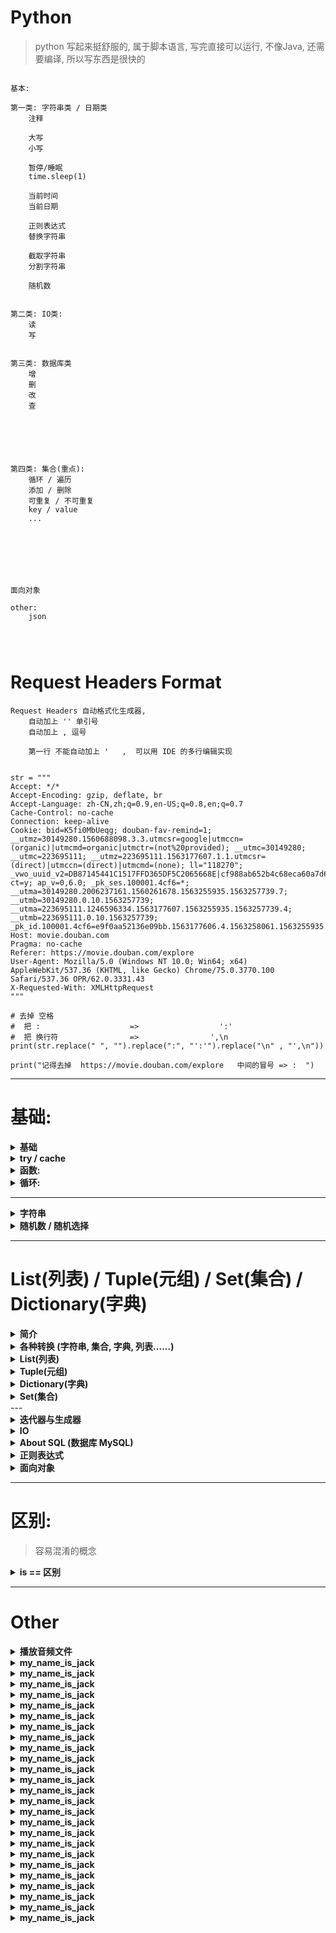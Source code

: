 ﻿# Python
> python 写起来挺舒服的, 属于脚本语言, 写完直接可以运行, 不像Java, 还需要编译, 所以写东西是很快的


```  

基本:

第一类: 字符串类 / 日期类
	注释
	
	大写
	小写
	
	暂停/睡眠
    time.sleep(1)

	当前时间
	当前日期

	正则表达式
	替换字符串

	截取字符串
	分割字符串

	随机数
	
	
第二类: IO类:
	读
	写
	
	
第三类: 数据库类
	增
	删
	改
	查





	
第四类: 集合(重点):
	循环 / 遍历
	添加 / 删除
	可重复 / 不可重复
	key / value
	...







面向对象

other:
	json	
	



```





# Request Headers Format
```  
Request Headers 自动格式化生成器,
    自动加上 '' 单引号
    自动加上 , 逗号

    第一行 不能自动加上 '   ,  可以用 IDE 的多行编辑实现


str = """
Accept: */*
Accept-Encoding: gzip, deflate, br
Accept-Language: zh-CN,zh;q=0.9,en-US;q=0.8,en;q=0.7
Cache-Control: no-cache
Connection: keep-alive
Cookie: bid=K5fi0MbUeqg; douban-fav-remind=1; __utmz=30149280.1560688098.3.3.utmcsr=google|utmccn=(organic)|utmcmd=organic|utmctr=(not%20provided); __utmc=30149280; __utmc=223695111; __utmz=223695111.1563177607.1.1.utmcsr=(direct)|utmccn=(direct)|utmcmd=(none); ll="118270"; _vwo_uuid_v2=DB87145441C1517FFD365DF5C2065668E|cf988ab652b4c68eca60a7d60c2111b9; ct=y; ap_v=0,6.0; _pk_ses.100001.4cf6=*; __utma=30149280.2006237161.1560261678.1563255935.1563257739.7; __utmb=30149280.0.10.1563257739; __utma=223695111.1246596334.1563177607.1563255935.1563257739.4; __utmb=223695111.0.10.1563257739; _pk_id.100001.4cf6=e9f0aa52136e09bb.1563177606.4.1563258061.1563255935.
Host: movie.douban.com
Pragma: no-cache
Referer: https://movie.douban.com/explore
User-Agent: Mozilla/5.0 (Windows NT 10.0; Win64; x64) AppleWebKit/537.36 (KHTML, like Gecko) Chrome/75.0.3770.100 Safari/537.36 OPR/62.0.3331.43
X-Requested-With: XMLHttpRequest
"""

# 去掉 空格
#  把 :                    =>                  ':'
#  把 换行符                =>                ',\n
print(str.replace(" ", "").replace(":", "':'").replace("\n" , "',\n"))

print("记得去掉  https://movie.douban.com/explore   中间的冒号 => :  ")

```










---
# 基础:
<details>
<summary><b>基础</b></summary>

```  


输出格式化:
print('{}网址： "{}!"'.format('菜鸟教程', 'www.runoob.com'))
print('{name}网址： {site}'.format(name='菜鸟教程', site='www.runoob.com'))


#!/usr/bin/python3 
# 第一个注释
print ("Hello, Python!") # 第二个注释



关于注释: 
# 第一个注释
 
'''
第三注释
第四注释
'''
 
"""
第五注释
第六注释
"""
print ("Hello, Python!")


python最具特色的就是使用缩进来表示代码块，不需要使用大括号 {}


Python 通常是一行写完一条语句，但如果语句很长，我们可以使用反斜杠(\)来实现多行语句，例如：
total = item_one + \
        item_two + \
        item_three

在 [], {}, 或 () 中的多行语句，不需要使用反斜杠(\)，例如：
total = ['item_one', 'item_two', 'item_three',
        'item_four', 'item_five']


str = '0123456789'
print("字符串是:    0123456789")
print("截取第一位到第三位的字符:   " + str[0:3])
print("截取字符串的全部字符   "+str[:])
print("截取第七个字符到结尾   "+str[6:])
print("截取从头开始到倒数第三个字符之前   "+str[:-3])
print("截取第三个字符   "+str[2])
print("截取倒数第一个字符   "+str[-1])
print("创造一个与原字符串顺序相反的字符串    "+str[::-1])
print("截取倒数第三位与倒数第一位之前的字符    "+str[-3:-1])
print("截取倒数第三位到结尾    "+str[-3:])
print("逆序截取    "+str[:-5:-3])

print(r'hello\nrunoob')     # 在字符串前面添加一个 r，表示原始字符串，不会发生转义


word = '字符串'
sentence = "这是一个句子。"
paragraph = """这是一个段落，
可以由多行组成"""


执行下面的程序在按回车键后就会等待用户输入：
#!/usr/bin/python3
input("\n\n按下 enter 键后退出。")


print 默认输出是换行的，如果要实现不换行需要在变量末尾加上 end=""：
print( y, end=" " )

Python 中的变量不需要声明。每个变量在使用前都必须赋值，变量赋值以后该变量才会被创建
在 Python 中，变量就是变量，它没有类型(弱类型语言/动态语言)，我们所说的"类型"是变量所指的内存中对象的类型
counter = 100          # 整型变量
miles   = 1000.0       # 浮点型变量
name    = "runoob"     # 字符串


Python允许你同时为多个变量赋值。例如：
a = b = c = 1

也可以为多个对象指定多个变量。例如：
a, b, c = 1, 2, "runoob"

Python3 中有六个标准的数据类型：Number（数字） String（字符串） List（列表） Tuple（元组） Set（集合） Dictionary（字典）
Python3 的六个标准数据类型中：
    不可变数据（3 个）：Number（数字）、String（字符串）、Tuple（元组）；
    可变数据（3 个）：List（列表）、Dictionary（字典）、Set（集合）。

内置的 type() 函数可以用来查询变量所指的对象类型
print(type(a))

此外还可以用 isinstance 来判断：
isinstance(a, int)        # 返回 true or false


```
</details>








<details>
<summary><b> try / cache </b></summary>

```  

捕获异常
python 并不是 try/cache , 而是 try/except

while True:
    try:
        x = int(input("请输入一个数字: "))
        break
    except ValueError:
        print("您输入的不是数字，请再次尝试输入！")


try-finally 语句无论是否发生异常都将执行最后的代码。        

使用 raise 语句抛出一个指定的异常:
x = 10
if x > 5:
    raise Exception('x 不能大于 5。x 的值为: {}'.format(x))


```
</details>










<details>
<summary><b> 函数: </b></summary>

```  

函数参数的使用不需要使用指定顺序：
def printinfo( name, age ):
   "打印任何传入的字符串"
   print ("名字: ", name)
   print ("年龄: ", age)
   return
 
#调用printinfo函数
printinfo( age=50, name="runoob" )

默认参数
调用函数时，如果没有传递参数，则会使用默认参数。以下实例中如果没有传入 age 参数，则使用默认值:
def printinfo( name, age = 35 ):
   print ("名字: ", name)
   print ("年龄: ", age)
   return


不定长参数 ( 一个 * 号 ):
def printinfo( arg1, *vartuple ):
   "打印任何传入的参数"
   print ("输出: ")
   print (arg1)
   print (vartuple)

printinfo( 70, 60, 50 )
输出: 
70
(60, 50)



加了两个星号 ** 的参数会以字典的形式导入
def printinfo( arg1, **vardict ):
   "打印任何传入的参数"
   print ("输出: ")
   print (arg1)
   print (vardict)
 
# 调用printinfo 函数
printinfo(1, a=2,b=3)
输出: 
1
{'a': 2, 'b': 3}


```
</details>










<details>
<summary><b> 循环: </b></summary>

```  


languages = ["C", "C++", "Perl", "Python"] 
for x in languages:
     print (x)


for i in range(5):
     print(i)

输出:
0
1
2
3
4


也可以使用range指定区间的值：
for i in range(5,9) :
    print(i)


也可以使range以指定数字开始并指定不同的增量(甚至可以是负数，有时这也叫做'步长'):
for i in range(0, 10, 3) 

break 语句可以跳出 for 和 while 的循环体。
如果你从 for 或 while 循环中终止，任何对应的循环 else 块将不执行。

continue 语句被用来告诉 Python 跳过当前循环块中的剩余语句，然后继续进行下一轮循环


```
</details>




---
































































<details>
<summary><b> 字符串 </b></summary>

```  
    截取字符串
使用方括号来截取字符串
#!/usr/bin/python3
var1 = 'Hello World!'
var2 = "Runoob"
print ("var1[0]: ", var1[0])
print ("var2[1:5]: ", var2[1:5])


字段拼接
var1 = 'Hello World!'
print ("已更新字符串 : ", var1[:6] + 'Runoob!')
输出: Hello Runoob!


需要在字符中使用特殊字符时，python用反斜杠(\)转义字符
    \(在行尾时)	续行符
    \\	反斜杠符号
    \'	单引号
    \"	双引号
    \a	响铃
    \b	退格(Backspace)
    \000	空
    \n	换行
    \v	纵向制表符
    \t	横向制表符
    \r	回车








字符串格式化
在 Python 中，字符串格式化使用与 C 中 sprintf 函数一样的语法:
print ("我叫 %s 今年 %d 岁!" % ('小明', 10))

%d	 格式化整数
%s	 格式化字符串


f-string 是新的格式化字符串的语法
name = 'Runoob'
f'Hello {name}'  # 替换变量

>>> f'{1+2}'         # 使用表达式
'3'

>>> w = {'name': 'Runoob', 'url': 'www.runoob.com'}
>>> f'{w["name"]}: {w["url"]}'
'Runoob: www.runoob.com'

用了这种方式明显更简单了，不用再去判断使用 %s，还是 %d






center() 方法返回一个指定的宽度 width 居中的字符串，fillchar 为填充的字符，默认为空格。
str = "[www.runoob.com]"
str.center(40, '*')
输出 : ************[www.runoob.com]************


count() 方法用于统计字符串里某个字符出现的次数。可选参数为在字符串搜索的开始与结束位置
str.count(sub, start= 0,end=len(string))
    sub -- 搜索的子字符串
    start -- 字符串开始搜索的位置。默认为第一个字符,第一个字符索引值为0。
    end -- 字符串中结束搜索的位置。字符中第一个字符的索引为 0。默认为字符串的最后一个位置。
sub='run'
str.count(sub,0,10)


decode() encode() 方法以指定的编码格式解码 bytes 对象。默认编码为 'utf-8'
str = "菜鸟教程";
str.encode("UTF-8")
str.encode("GBK")

str_utf8.decode('UTF-8','strict')
str_gbk.decode('GBK','strict')

'H' in a 输出结果 True          是否包含
'M' not in a 输出结果 True      是否不包含

find(str, beg=0, end=len(string))   检测 str 是否包含在字符串中，如果指定范围 beg 和 end

index(str, beg=0, end=len(string))  跟find()方法一样，只不过如果str不在字符串中会报一个异常

isalnum()       如果字符串至少有一个字符并且所有字符都是字母或数字则返 回 True,否则返回 False

isalpha()        如果字符串至少有一个字符并且所有字符都是字母则返回 True, 否则返回 False

isdigit()       如果字符串只包含数字则返回 True 否则返回 False..

str.isdigit())  判断所有字符都是数字

str.isalnum()   判断所有字符都是数字或者字母

str.isalpha()   判断所有字符都是字母

str.isupper()   判断所有字符都是大写

str.islower()   判断所有字符都是小写

str.istitle()   判断所有单词都是首字母大写，像标题

str.isspace()   判断所有字符都是空白字符、\t、\n、\r

isnumeric()     如果字符串中只包含数字字符，则返回 True，否则返回 False

len(string)     返回字符串长度

lower()         转换字符串中所有大写字符为小写
upper()         转换字符串中的小写字母为大写
capitalize()    将字符串的第一个字母变成大写,其他字母变小写 str.capitalize()

lstrip()        截掉字符串左边的空格或指定字符。

max(str)        返回字符串 str 中最大的字母。  min(str) 反之

rstrip()        删除字符串字符串末尾的空格.

startswith(substr, beg=0,end=len(string))   检查字符串是否是以指定子字符串 substr 开头，是则返回 True，否则返回 False。
                                            如果beg 和 end 指定值，则在指定范围内检查



......

还有好多好多, python内置了许多方法函数供人们调用,   https://www.runoob.com/python3/python3-string.html


```
</details>




























<details>
<summary><b>随机数 / 随机选择</b></summary>

```  

import random
random.choice( seq  )           # seq -- 可以是一个列表，元组或字符串

小案例
#!/usr/bin/python3
import random

print ("从 range(100) 返回一个随机数 : ",random.choice(range(100)))
print ("从列表中 [1, 2, 3, 5, 9]) 返回一个随机元素 : ", random.choice([1, 2, 3, 5, 9]))
print ("从字符串中 'Runoob' 返回一个随机字符 : ", random.choice('Runoob'))




=====================================================================================================




随机数
import random
random.randrange ([start,] stop [,step])
    start -- 指定范围内的开始值，包含在范围内
    stop -- 指定范围内的结束值，不包含在范围内
    step -- 指定递增基数


#!/usr/bin/python3
import random
 
# 从 1-100 中选取一个奇数
print ("randrange(1,100, 2) : ", random.randrange(1, 100, 2))
 
# 从 0-99 选取一个随机数
print ("randrange(100) : ", random.randrange(100))




=====================================================================================================   



随机数 2
random() 方法返回随机生成的一个实数，它在[0,1)范围内。

#!/usr/bin/python3
import random

# 第一个随机数
print ("random() : ", random.random())

# 第二个随机数
print ("random() : ", random.random())

运行后输出结果为：
random() :  0.09690599908884856
random() :  0.8732120512570916




=====================================================================================================



shuffle() 方法将序列的所有元素随机排序
#!/usr/bin/python3
import random
 
list = [20, 16, 10, 5];
random.shuffle(list)
print ("随机排序列表 : ",  list)
 
random.shuffle(list)
print ("随机排序列表 : ",  list)

运行后输出结果为：
随机排序列表 :  [20, 5, 16, 10]
随机排序列表 :  [5, 20, 10, 16]


=====================================================================================================


uniform() 方法将随机生成下一个实数，它在 [x,y] 范围内
x -- 随机数的最小值。
y -- 随机数的最大值。

#!/usr/bin/python3
import random
 
print ("uniform(5, 10) 的随机浮点数 : ",  random.uniform(5, 10))
print ("uniform(7, 14) 的随机浮点数 : ",  random.uniform(7, 14))

运行后输出结果为：
uniform(5, 10) 的随机浮点数 :  7.054602800254241
uniform(7, 14) 的随机浮点数 :  12.552229882744296



=====================================================================================================   


生成两位小数的浮点数：
import random
round(random.uniform(5, 10), 2)
输出: 6.63


```
</details>















































































---
# List(列表) / Tuple(元组) / Set(集合) / Dictionary(字典)
<details>
<summary><b> 简介 </b></summary>

```  

总结:
    Dictionary(字典):       特点:无序, 键必须是唯一的，但值则不必, 键必须是不可变的，如字符串，数字或元组
    Set(集合):              无序的 , 不重复的
    list(列表):             特点: 有序, 元素是可以改变的 (元组使用小括号，列表使用方括号)
    Tuple(元组):            与列表类似，不同之处在于元组的元素不能修改 (同样的, 元组中的元素值是不允许删除的)
                            (虽然元素不可改变,但它可以包含可变的对象，比如list列表)
                            可以使用del语句来删除整个元组 (del tup)

```
</details>









<details>
<summary><b> 各种转换 (字符串, 集合, 字典, 列表......) </b></summary>

```  

转换成字符串:
value = ('www.runoob.com', 14)
s = str(value)


转换:
list(seq)           将元组转换为列表

各种转换:
使用 list() 来转换为列表，列表为字典中的所有值:
dict = {'Sex': 'female', 'Age': 7, 'Name': 'Zara'}
list(dict.values())
>>> ['female', 7, 'Zara']



```
</details>












<details>
<summary><b> List(列表) </b></summary>

```  

列表 List : 

列表(list)中的元素是可以改变的：
    特点: 有序 , 可以改变

a = 10
b = 20
list = [1, 2, 3, 4, 5 ];
a in list           # bool类型


增
list.append(obj)                在列表末尾添加新的对象(增加数据)
[1, 2, 3] + [4, 5, 6]	        列表相加
list.insert(index, obj)         将对象插入列表(可以指定位置)
list.extend(L)	                通过添加指定列表的所有元素来扩充列表





查
list = ['Google', 'Runoob', 1997, 2000];
list[0]

3 in [1, 2, 3]	True	    元素是否存在于列表中
list.index(x)	            返回列表中第一个值为 x 的元素的索引
list.count(obj)             统计某个元素在列表中出现的次数
len([1, 2, 3])	            长度/大小/容量/列表元素个数:
max(list)                   列表元素最大值/最小值
min(list)








更新  列表数据(直接赋值)
list[2] = 2001




删
del list[2]                     删除第三个元素
list.clear()                    清空列表
list.pop([index=-1])            移除列表中的一个元素（默认最后一个元素），并且返回该元素的值
list.remove(obj)                移除列表中某个值的第一个匹配项




对原列表进行排序
list.sort( key=None, reverse=False)



list.copy()             复制列表
['Hi!'] * 4	                重复(乘法)





迭代
for x in [1, 2, 3]: 
    print(x, end=" ")

L=['Google', 'Runoob', 'Taobao']
L[2]	'Taobao'	            读取第三个元素
L[-2]	'Runoob'	            从右侧开始读取倒数第二个元素: count from the right
L[1:]	['Runoob', 'Taobao']	输出从第二个元素开始后的所有元素



```
</details>











 

<details>
<summary><b> Tuple(元组) </b></summary>

```  

Tuple（元组）:
    元组（tuple）与列表类似，不同之处在于元组的元素不能修改,
    虽然tuple的元素不可改变，但它可以包含可变的对象，比如list列表

    元组中只包含一个元素时，需要在元素后面添加逗号，否则括号会被当作运算符使用
    tup1 = (50,)

    元组可以使用下标索引来访问元组中的值
    tup1[0]
    tup2[1:5]


  list = ['html', 'js', 'css', 'python']
    # 遍历列表方法1
    for i in list:
        print("序号：%s   值：%s" % (list.index(i) + 1, i))

    # 遍历列表方法2
    for i in range(len(list)):
        print("序号：%s   值：%s" % (i + 1, list[i]))

    # 遍历列表方法3
    for i, val in enumerate(list):
        print("序号：%s   值：%s" % (i + 1, val))

    # 遍历列表方法3 （设置遍历开始初始位置，只改变了起始序号
    for i, val in enumerate(list, 2):
        print("序号：%s   值：%s" % (i + 1, val))

    len((1, 2, 3))	            计算元素个数
    max(tuple)                  返回元组中元素最大值  (min(tuple) 最小值 )
    (1, 2, 3) + (4, 5, 6)		连接
    ('Hi!',) * 4	        	复制
    3 in (1, 2, 3)	        	元素是否存在 (返回 true )

L = ('Google', 'Taobao', 'Runoob')
L[2]	'Runoob'	            读取第三个元素
L[-2]	'Taobao'	            反向读取，读取倒数第二个元素
L[1:]	('Taobao', 'Runoob')	截取元素，从第二个开始后的所有元素    



```
</details>












<details>
<summary><b> Dictionary(字典) </b></summary>

```  

Dictionary(字典):
    特点:无序, 
        它是一个无序的 键(key) : 值(value) 的集合, 
        键(key)必须使用不可变类型, 在同一个字典中，键(key)必须是唯一的
        创建空字典使用 { }

    内置的函数，
        clear()
        keys()
        values()

dict = {}
tinydict = {'name': 'runoob','code':1, 'site': 'www.runoob.com'}
dict['one'] = "菜鸟教程"
dict[2]     = "菜鸟工具"      

len(dict)                               计算字典元素个数，即键的总数
str(dict)                               输出字典，以可打印的字符串表示
type(variable)                           返回输入的变量类型，如果变量是字典就返回字典类型
key in dict                              如果键在字典dict里返回true，否则返回false

radiansdict.get(key, default=None)      返回指定键的值，如果值不在字典中返回default值 
                                        print ("Age 值为 : %s" %  dict.get('Age'))



如果 key 在 字典中，返回对应的值。如果不在字典中，则插入 key 及设置的默认值 default
dict = {'Name': 'Runoob', 'Age': 7}
print ("Age 键的值为 : %s" %  dict.setdefault('Age', None))
print ("Sex 键的值为 : %s" %  dict.setdefault('Sex', None))
>>> {'Age': 7, 'Name': 'Runoob', 'Sex': None}





增:
dict['School'] = "菜鸟教程"              添加信息

update() 函数把字典参数 dict2 的 key/value(键/值) 对更新到字典 dict 里
dict = {'Name': 'Runoob', 'Age': 7}
dict2 = {'Sex': 'female' }
dict.update(dict2)
>>> {'Name': 'Runoob', 'Age': 7, 'Sex': 'female'}





删:
del dict                                删除字典

pop() 方法删除字典给定键 key 所对应的值，返回值为被删除的值。key值必须给出
site= {'name': '菜鸟教程', 'alexa': 10000, 'url': 'www.runoob.com'}
site.pop('name')
>>> 菜鸟教程

popitem() 方法随机返回并删除字典中的最后一对键和值
site= {'name': '菜鸟教程', 'alexa': 10000, 'url': 'www.runoob.com'}
site.popitem()
>>> ('url', 'www.runoob.com')

del dict['Name']                         删除键 'Name'
dict.clear()                            清空字典
radiansdict.clear()                      删除字典内所有元素






改:
dict['Age'] = 8                         修改 Age 的值






查:
dict['Name']                            取值









获取 key :
dict = {'Name': 'Runoob', 'Age': 7}
dict.keys()
>>> dict_keys(['Name', 'Age'])

list(dict.keys())            
>>> ['Name', 'Age']


radiansdict.items()                     以列表返回可遍历的(键, 值) 元组数组
dict = {'Name': 'Runoob', 'Age': 7}
dict.items()
>>> [('Age', 7), ('Name', 'Runoob')]



print (dict['one'])       # 输出键为 'one' 的值
print (dict[2])           # 输出键为 2 的值
print (tinydict)          # 输出完整的字典
print (tinydict.keys())   # 输出所有键
print (tinydict.values()) # 输出所有值

构造函数 dict() 可以直接从键值对序列中构建字典如下：
dict(Runoob=1, Google=2, Taobao=3)



遍历
字典遍历
knights = {'gallahad': 'the pure', 'robin': 'the brave'}
for k, v in knights.items():
    print(k, v)


在序列中遍历时，索引位置和对应值可以使用 enumerate() 函数同时得到：
for i, v in enumerate(['tic', 'tac', 'toe']):
    print(i, v)

0 tic
1 tac
2 toe




```
</details>










<details>
<summary><b> Set(集合)  </b></summary>

```  

Set（集合） :
    无序 , 不重复元素

创建一个空集合必须用 set() 而不是 { }，因为 { } 是用来创建一个空字典


增:
s.add( x )          添加元素

s.update( x )       也可以添加元素，且参数可以是列表，元组，字典等
thisset = set(("Google", "Runoob", "Taobao"))
thisset.update({1,3})
>>> {1, 3, 'Google', 'Taobao', 'Runoob'}




删:
s.remove( x )           移除元素             如果元素不存在，则会发生错误 
s.discard( x )          也是移除集合中的元素，如果元素不存在，不会发生错误
s.pop()                 随机删除集合中的一个元素 ,会对集合进行无序的排列，然后将这个无序排列集合的左面第一个元素进行删除
s.clear()               清空集合




x.symmetric_difference(y)       返回两个集合中不重复的元素集合，即会移除两个集合中都存在的元素
x.isdisjoint(y)                 判断两个集合是否包含相同的元素，如果没有返回 True，否则返回 False
x.union(y)                      返回两个集合的并集，即包含了所有集合的元素，重复的元素只会出现一次
x.union(y, z) 




查:
len(s)                  计算集合元素个数
x in s                  判断元素是否在集合中存在  存在返回 True，不存在返回 False



student = {'Tom', 'Jim', 'Mary', 'Tom', 'Jack', 'Rose'}
print(student)   # 输出集合，重复的元素被自动去掉

# 成员测试
if 'Rose' in student :
    print('Rose 在集合中')
else :
    print('Rose 不在集合中')


# set可以进行集合运算
a = set('abracadabra')
b = set('alacazam')
 
print(a)
 
print(a - b)     # a 和 b 的差集
print(a | b)     # a 和 b 的并集
print(a & b)     # a 和 b 的交集
print(a ^ b)     # a 和 b 中不同时存在的元素   


```
</details>
---




































































<details>
<summary><b> 迭代器与生成器 </b></summary>

```  
迭代是Python最强大的功能之一，是访问集合元素的一种方式
迭代器对象从集合的第一个元素开始访问，直到所有的元素被访问完结束。迭代器只能往前不会后退
迭代器有两个基本的方法：iter() 和 next()。


list=[1,2,3,4]
it = iter(list)    # 创建迭代器对象
print (next(it))   # 输出迭代器的下一个元素

迭代器对象可以使用常规for语句进行遍历：
list=[1,2,3,4]
it = iter(list)    # 创建迭代器对象
for x in it:
    print (x, end=" ")



import sys         # 引入 sys 模块
list=[1,2,3,4]
it = iter(list)    # 创建迭代器对象
while True:
    try:
        print (next(it))
    except StopIteration:
        sys.exit()


```
</details>




























































<details>
<summary><b> IO </b></summary>

``` 


------------------------------    读写:
r+	打开一个文件用于读写。文件指针将会放在文件的开头

rb+	以二进制格式打开一个文件用于读写。文件指针将会放在文件的开头

w+	打开一个文件用于读写。如果该文件已存在则打开文件，并从开头开始编辑，即原有内容会被删除。如果该文件不存在，创建新文件

wb+	以二进制格式打开一个文件用于读写。
    如果该文件已存在则打开文件，并从开头开始编辑，即原有内容会被删除。如果该文件不存在，创建新文件

a+	打开一个文件用于读写。如果该文件已存在，文件指针将会放在文件的结尾。
    文件打开时会是追加模式。如果该文件不存在，创建新文件用于读写





------------------------------    只读:
r	以只读方式打开文件。文件的指针将会放在文件的开头。这是默认模式

rb	以二进制格式打开一个文件用于只读。文件指针将会放在文件的开头





------------------------------    只写:
w	打开一个文件只用于写入。如果该文件已存在则打开文件，并从开头开始编辑，即原有内容会被删除。如果该文件不存在，创建新文件。

wb	以二进制格式打开一个文件只用于写入。
    如果该文件已存在则打开文件，并从开头开始编辑，即原有内容会被删除。如果该文件不存在，创建新文件





------------------------------    追加:
ab+	以二进制格式打开一个文件用于追加。如果该文件已存在，文件指针将会放在文件的结尾。如果该文件不存在，创建新文件用于读写。

a	打开一个文件用于追加。
    如果该文件已存在，文件指针将会放在文件的结尾。
    也就是说，新的内容将会被写入到已有内容之后。如果该文件不存在，创建新文件进行写入

ab	以二进制格式打开一个文件用于追加。
    如果该文件已存在，文件指针将会放在文件的结尾。
    也就是说，新的内容将会被写入到已有内容之后。如果该文件不存在，创建新文件进行写入



基本示例 - 写:
f = open("/tmp/foo.txt", "w")
f.write( "Python 是一个非常好的语言。\n是的，的确非常好!!\n" )
f.close()



基本示例 - 读:
f = open("/tmp/foo.txt", "r")
str = f.read()
print(str)
f.close()






```
</details>







<details>
<summary><b>About SQL (数据库 MySQL)</b></summary>

```  

#!/usr/bin/python3
import pymysql

# 打开数据库连接                    账户    密码         数据库名称
db = pymysql.connect("localhost", "root", "root", "study_english_database")

# 使用cursor()方法获取操作游标
cursor = db.cursor()

# SQL 查询语句
sql = "SELECT `word` , `chinese_meaning` FROM `phrase`"
try:
    # 执行SQL语句
    cursor.execute(sql)

    # 获取所有记录列表
    results = cursor.fetchall()
    
    for row in results:
        word = row[0]
        chinese_meaning = row[1]
        print("word=%s,chinese_meaning=%s " % (word, chinese_meaning))
except:
    print("Error: unable to fetch data")

# 关闭数据库连接
db.close()


增
删
改
查

```
</details>





























































<details>
<summary><b> 正则表达式 </b></summary>

```  

前言:
    re.I 忽略大小写
    re.L 表示特殊字符集 \w, \W, \b, \B, \s, \S 依赖于当前环境
    re.M 多行模式
    re.S 即为' . '并且包括换行符在内的任意字符（' . '不包括换行符）
    re.U 表示特殊字符集 \w, \W, \b, \B, \d, \D, \s, \S 依赖于 Unicode 字符属性数据库
    re.X 为了增加可读性，忽略空格和' # '后面的注释





import re
print(re.match('www', 'www.runoob.com').span())  # 在起始位置匹配
print(re.match('com', 'www.runoob.com'))         # 不在起始位置匹配
>>> 
(0, 3)
None


line = "Cats are smarter than dogs"
matchObj = re.match( r'(.*) are (.*?) .*', line, re.M|re.I)      # .* 表示任意匹配除换行符（\n、\r）之外的任何单个或多个字符
 
if matchObj:
   print ("matchObj.group() : ", matchObj.group())          >>> Cats are smarter than dogs
   print ("matchObj.group(1) : ", matchObj.group(1))        >>> Cats
   print ("matchObj.group(2) : ", matchObj.group(2))        >>> smarter
else:
   print ("No match!!")




re.search方法
    扫描整个字符串并返回第一个成功的匹配









检索和替换
    re.sub用于替换字符串中的匹配项
import re
phone = "2004-959-559 # 这是一个电话号码"

# 删除注释
num = re.sub(r'#.*$', "", phone)
>>> 2004-959-559

# 移除非数字的内容
num = re.sub(r'\D', "", phone)
>>> 2004959559





compile 函数
    用于编译正则表达式，生成一个正则表达式（ Pattern ）对象，供 match() 和 search() 这两个函数使用

pattern = re.compile(r'\d+')                    # 用于匹配至少一个数字
pattern.match('one12twothree34four')            # 默认从头部查找，没有匹配

import re
pattern = re.compile(r'\d+')                                     用于匹配至少一个数字
m = pattern.match('one123456789twothree34four', 3, 99)           3, 99 意思是:  从哪里开始查找, 到哪里结束
print(m.group(0))               >>> 123456
print(m.start(0))               >>> 3
print(m.end(0))                 >>> 9
print(m.span(0))                >>> (3, 9)




pattern = re.compile(r'([a-z]+) ([a-z]+)', re.I)   # re.I 表示忽略大小写
m = pattern.match('Hello World Wide Web')
m.group(0)                  >>> 'Hello World'
m.group(2)                  >>> 'World'             返回第二个分组匹配成功的子串




findall
    在字符串中找到正则表达式所匹配的所有子串，并返回一个列表，如果没有找到匹配的，则返回空列表

re.findall(string[, pos[, endpos]])
    string 待匹配的字符串
    pos 可选参数，指定字符串的起始位置，默认为 0
    endpos 可选参数，指定字符串的结束位置，默认为字符串的长度

import re
pattern = re.compile(r'\d+')   # 查找数字
result1 = pattern.findall('runoob 123 google 456')              >>> ['123', '456']
result2 = pattern.findall('run88oob123google456', 0, 10)        >>> ['88', '12']


finditer
    和 findall 类似，在字符串中找到正则表达式所匹配的所有子串，并把它们作为一个迭代器返回
import re
it = re.finditer(r"\d+","12a32bc43jf3") 
for match in it: 
    print (match.group() )    
>>>
12 
32 
43 
3    







区别:
    re.match 与 re.search的区别:
        re.match只匹配字符串的开始，如果字符串开始不符合正则表达式，则匹配失败，函数返回None , 
        而re.search匹配整个字符串，直到找到一个匹配

    match 和 search 是匹配一次 
    findall 匹配所有


```
</details>
























<details>
<summary><b> 面向对象  </b></summary>

```  

__init__ 方法:
类有一个名为 __init__() 的特殊方法（构造方法），该方法在类实例化时会自动调用，像下面这样：
def __init__(self):
    self.data = []
类定义了 __init__() 方法，类的实例化操作会自动调用 __init__() 方法    


类的方法与普通的函数只有一个特别的区别: 
    它们必须有一个额外的第一个参数名称, 按照惯例它的名称是 self (这个是自己自定义的)
    self 代表的是类的实例，代表当前对象的地址，而 self.class 则指向类
class Test:
    def prt(self):
        print(self)
        print(self.__class__)
 
t = Test()
t.prt()


类的私有属性:
    __private_attrs：
        两个下划线开头，声明该属性为私有 , 不能在类的外部被使用或直接访问。
        在类内部的方法中使用时 self.__private_attrs

类的私有方法:
    __private_method：两个下划线开头，声明该方法为私有方法，只能在类的内部调用 ,
    不能在类的外部调用。self.__private_methods




```
</details>




























---
# 区别:
> 容易混淆的概念
<details>
<summary><b>is == 区别</b></summary>

```  

is 与 == 区别：
    is 用于判断两个变量引用对象是否为同一个， 
    == 用于判断引用变量的值是否相等

```
</details>






---
# Other
<details>
<summary><b>播放音频文件</b></summary>

```  

import time
import pygame

def Play_Aduio_File(Aduio_file_name):

    file = 'Aduio/Link_Error.wav'

    Aduio_file_path = folder_path + Aduio_file_name

    pygame.mixer.init()  # 初始化音频
    track = pygame.mixer.music.load(Aduio_file_path)  # 载入音乐文件
    pygame.mixer.music.play()  # 开始播放
    time.sleep(2)  # 播放 xx 秒
    pygame.mixer.music.stop()  # 停止播放


# Play_Aduio_File("Link_Error.wav")

```
</details>







<details>
<summary><b>my_name_is_jack</b></summary>

```  

```
</details>







<details>
<summary><b>my_name_is_jack</b></summary>

```  

```
</details>







<details>
<summary><b>my_name_is_jack</b></summary>

```  

```
</details>







<details>
<summary><b>my_name_is_jack</b></summary>

```  

```
</details>







<details>
<summary><b>my_name_is_jack</b></summary>

```  

```
</details>







<details>
<summary><b>my_name_is_jack</b></summary>

```  

```
</details>







<details>
<summary><b>my_name_is_jack</b></summary>

```  

```
</details>







<details>
<summary><b>my_name_is_jack</b></summary>

```  

```
</details>







<details>
<summary><b>my_name_is_jack</b></summary>

```  

```
</details>







<details>
<summary><b>my_name_is_jack</b></summary>

```  

```
</details>







<details>
<summary><b>my_name_is_jack</b></summary>

```  

```
</details>







<details>
<summary><b>my_name_is_jack</b></summary>

```  

```
</details>







<details>
<summary><b>my_name_is_jack</b></summary>

```  

```
</details>







<details>
<summary><b>my_name_is_jack</b></summary>

```  

```
</details>







<details>
<summary><b>my_name_is_jack</b></summary>

```  

```
</details>







<details>
<summary><b>my_name_is_jack</b></summary>

```  

```
</details>







<details>
<summary><b>my_name_is_jack</b></summary>

```  

```
</details>







<details>
<summary><b>my_name_is_jack</b></summary>

```  

```
</details>







<details>
<summary><b>my_name_is_jack</b></summary>

```  

```
</details>







<details>
<summary><b>my_name_is_jack</b></summary>

```  

```
</details>







<details>
<summary><b>my_name_is_jack</b></summary>

```  

```
</details>







<details>
<summary><b>my_name_is_jack</b></summary>

```  

```
</details>







<details>
<summary><b>my_name_is_jack</b></summary>

```  

```
</details>







<details>
<summary><b>my_name_is_jack</b></summary>

```  

```
</details>







<details>
<summary><b>my_name_is_jack</b></summary>

```  

```
</details>







